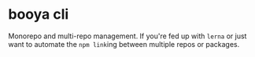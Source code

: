 # booya cli

Monorepo and multi-repo management. If you're fed up with `lerna` or just want to automate the `npm link`ing between multiple repos or packages.
